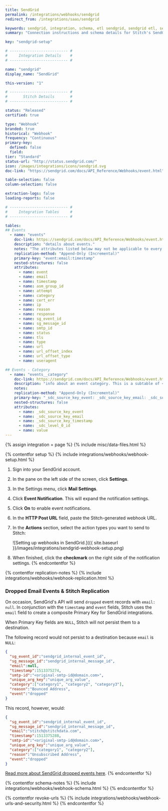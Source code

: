 ```yaml
---
title: SendGrid
permalink: /integrations/webhooks/sendgrid
redirect_from: /integrations/saas/sendgrid

keywords: sendgrid, integration, schema, etl sendgrid, sendgrid etl, sendgrid schema
summary: "Connection instructions and schema details for Stitch's SendGrid integration."

key: "sendgrid-setup"

# -------------------------- #
#     Integration Details    #
# -------------------------- #

name: "sendgrid"
display_name: "SendGrid"

this-version: "1"

# -------------------------- #
#       Stitch Details       #
# -------------------------- #

status: "Released"
certified: true

type: "Webhook"
branded: true
historical: "Webhook"
frequency: "Continuous"
primary-key:
  defined: false
  field: 
tier: "Standard"
status-url: "http://status.sendgrid.com/"
icon: /images/integrations/icons/sendgrid.svg
doc-link: "https://sendgrid.com/docs/API_Reference/Webhooks/event.html"

table-selection: false
column-selection: false

extraction-logs: false
loading-reports: false

# -------------------------- #
#     Integration Tables     #
# -------------------------- #

tables:
## Events
  - name: "events"
    doc-link: https://sendgrid.com/docs/API_Reference/Webhooks/event.html#-Event-Types
    description: "details about events."
    notes: "The attributes listed below may not be applicable to every single event type - because of this, you may see some rows that have <code>NULL</code> values."
    replication-method: "Append-Only (Incremental)"
    primary-key: "event:email:timestamp"
    nested-structures: false
    attributes:
      - name: event
      - name: email
      - name: timestamp
      - name: asm_group_id
      - name: attempt
      - name: category
      - name: cert_err
      - name: ip
      - name: reason
      - name: response
      - name: sg_event_id
      - name: sg_message_id
      - name: smtp_id
      - name: status
      - name: tls
      - name: type
      - name: url
      - name: url_offset_index
      - name: url_offset_type
      - name: useragent

## Events - Category
  - name: "events__category"
    doc-link: https://sendgrid.com/docs/API_Reference/Webhooks/event.html#-Event-Types
    description: "info about an event category. This is a subtable of <code>events</code>."
    notes: 
    replication-method: "Append-Only (Incremental)"
    primary-key: "_sdc_source_key_event: _sdc_source_key_email: _sdc_source_key_timestamp: _sdc_level_0_id"
    nested-structures: false
    attributes:
      - name: _sdc_source_key_event
      - name: _sdc_source_key_email
      - name: _sdc_source_key_timestamp
      - name: _sdc_level_0_id
      - name: value
---
```

{% assign integration = page %}
{% include misc/data-files.html %}

{% contentfor setup %}
{% include integrations/webhooks/webhook-setup.html %}

1. Sign into your SendGrid account.
2. In the pane on the left side of the screen, click **Settings**.
3. In the Settings menu, click **Mail Settings**.
4. Click **Event Notification**. This will expand the notification settings.
5. Click **On** to enable event notifications.
6. In the **HTTP Post URL** field, paste the Stitch-generated webhook URL.
7. In the **Actions** section, select the action types you want to send to Stitch:

   ![Setting up webhooks in SendGrid.]({{ site.baseurl }}/images/integrations/sendgrid-webhook-setup.png)

8. When finished, click the **checkmark** on the right side of the notification settings.
{% endcontentfor %}


{% contentfor replication-notes %}
{% include integrations/webhooks/webhook-replication.html %}

### Dropped Email Events & Stitch Replication

On occasion, SendGrid's API will send `dropped` event records with `email: null`. In conjunction with the `timestamp` and `event` fields, Stitch uses the `email` field to create a composite Primary Key for SendGrid integrations. 

When Primary Key fields are `NULL`, Stitch will not persist them to a destination.

The following record would not persist to a destination because `email` is `NULL`:

```json
{
  "sg_event_id":"sendgrid_internal_event_id",
  "sg_message_id":"sendgrid_internal_message_id",
  "email":null,
  "timestamp":1513375274,
  "smtp-id":"<original-smtp-id@domain.com>",
  "unique_arg_key":"unique_arg_value",
  "category":["category1", "category2", "category3"],
  "reason":"Bounced Address",
  "event":"dropped"
}
```

This record, however, would:

```json
{
  "sg_event_id":"sendgrid_internal_event_id",
  "sg_message_id":"sendgrid_internal_message_id",
  "email":"stitch@stitchdata.com",
  "timestamp":1513375288,
  "smtp-id":"<original-smtp-id@domain.com>",
  "unique_arg_key":"unique_arg_value",
  "category":["category1", "category2"],
  "reason":"Unsubscribed Address",
  "event":"dropped"
}
```

[Read more about SendGrid dropped events here](https://sendgrid.com/docs/Classroom/Deliver/Undeliverable_Email/my_emails_are_being_dropped.html).
{% endcontentfor %}



{% contentfor schema-notes %}
{% include integrations/webhooks/webhook-schema.html %}
{% endcontentfor %}



{% contentfor revoke-urls %}
{% include integrations/webhooks/webhook-urls-and-security.html %}
{% endcontentfor %}